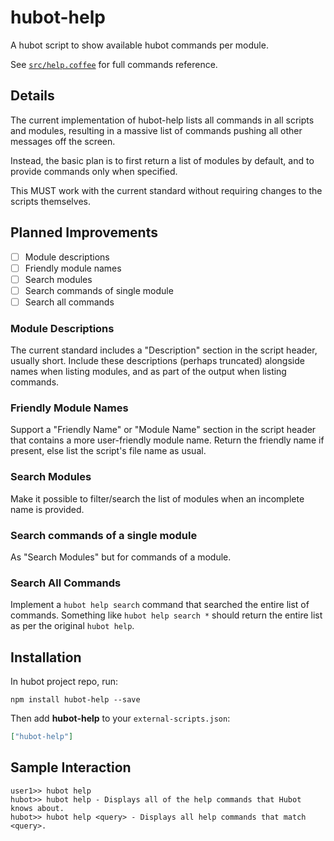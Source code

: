 # hubot-help

A hubot script to show available hubot commands per module.

See [`src/help.coffee`](src/help.coffee) for full commands reference.

## Details

The current implementation of hubot-help lists all commands in all scripts and modules, resulting in a massive list of commands pushing all other messages off the screen.

Instead, the basic plan is to first return a list of modules by default, and to provide commands only when specified.

This MUST work with the current standard without requiring changes to the scripts themselves.

## Planned Improvements

- [ ] Module descriptions
- [ ] Friendly module names
- [ ] Search modules
- [ ] Search commands of single module
- [ ] Search all commands

### Module Descriptions

The current standard includes a "Description" section in the script header, usually short.
Include these descriptions (perhaps truncated) alongside names when listing modules, and as part of the output when listing commands.

### Friendly Module Names

Support a "Friendly Name" or "Module Name" section in the script header that contains a more user-friendly module name.
Return the friendly name if present, else list the script's file name as usual.

### Search Modules

Make it possible to filter/search the list of modules when an incomplete name is provided.

### Search commands of a single module

As "Search Modules" but for commands of a module.

### Search All Commands

Implement a `hubot help search` command that searched the entire list of commands.
Something like `hubot help search *` should return the entire list as per the original `hubot help`.

## Installation

In hubot project repo, run:

`npm install hubot-help --save`

Then add **hubot-help** to your `external-scripts.json`:

```json
["hubot-help"]
```

## Sample Interaction

```
user1>> hubot help
hubot>> hubot help - Displays all of the help commands that Hubot knows about.
hubot>> hubot help <query> - Displays all help commands that match <query>.

```
